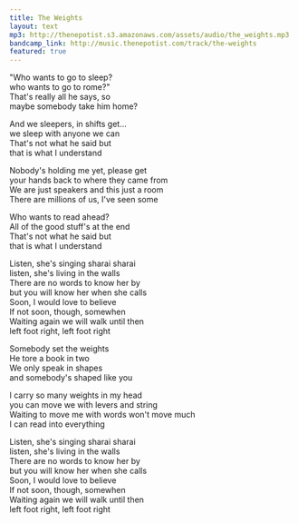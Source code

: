 ```yaml
---
title: The Weights
layout: text
mp3: http://thenepotist.s3.amazonaws.com/assets/audio/the_weights.mp3
bandcamp_link: http://music.thenepotist.com/track/the-weights
featured: true
---
```


"Who wants to go to sleep?  
who wants to go to rome?"  
That's really all he says, so  
maybe somebody take him home?

And we sleepers, in shifts get…  
we sleep with anyone we can  
That's not what he said but  
that is what I understand

Nobody's holding me yet, please get  
your hands back to where they came from  
We are just speakers and this just a room  
There are millions of us, I've seen some

Who wants to read ahead?  
All of the good stuff's at the end  
That's not what he said but  
that is what I understand

Listen, she's singing sharai sharai  
listen, she's living in the walls  
There are no words to know her by  
but you will know her when she calls  
Soon, I would love to believe  
If not soon, though, somewhen  
Waiting again we will walk until then  
left foot right, left foot right

Somebody set the weights  
He tore a book in two  
We only speak in shapes  
and somebody's shaped like you

I carry so many weights in my head  
you can move we with levers and string  
Waiting to move me with words won't move much  
I can read into everything

Listen, she's singing sharai sharai  
listen, she's living in the walls  
There are no words to know her by  
but you will know her when she calls  
Soon, I would love to believe  
If not soon, though, somewhen  
Waiting again we will walk until then  
left foot right, left foot right

